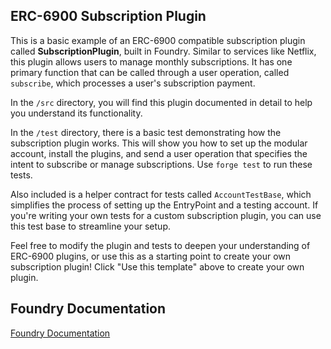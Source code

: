 ## ERC-6900 Subscription Plugin

This is a basic example of an ERC-6900 compatible subscription plugin called **SubscriptionPlugin**, built in Foundry. Similar to services like Netflix, this plugin allows users to manage monthly subscriptions. It has one primary function that can be called through a user operation, called `subscribe`, which processes a user's subscription payment.

In the `/src` directory, you will find this plugin documented in detail to help you understand its functionality.

In the `/test` directory, there is a basic test demonstrating how the subscription plugin works. This will show you how to set up the modular account, install the plugins, and send a user operation that specifies the intent to subscribe or manage subscriptions. Use `forge test` to run these tests.

Also included is a helper contract for tests called `AccountTestBase`, which simplifies the process of setting up the EntryPoint and a testing account. If you're writing your own tests for a custom subscription plugin, you can use this test base to streamline your setup.

Feel free to modify the plugin and tests to deepen your understanding of ERC-6900 plugins, or use this as a starting point to create your own subscription plugin! Click "Use this template" above to create your own plugin.

## Foundry Documentation

[Foundry Documentation](https://book.getfoundry.sh/)
